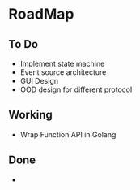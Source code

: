 # RoadMap

## To Do
- Implement state machine
- Event source architecture
- GUI Design
- OOD design for different protocol

## Working
- Wrap Function API in Golang

## Done
-